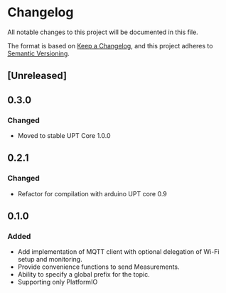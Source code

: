 # Changelog

All notable changes to this project will be documented in this file.

The format is based on [Keep a Changelog](https://keepachangelog.com/en/1.1.0/),
and this project adheres to [Semantic Versioning](https://semver.org/spec/v2.0.0.html).

## [Unreleased]

## 0.3.0
### Changed
- Moved to stable UPT Core 1.0.0

## 0.2.1
### Changed
- Refactor for compilation with arduino UPT core 0.9

## 0.1.0

### Added
- Add implementation of MQTT client with optional delegation of Wi-Fi setup and monitoring.
- Provide convenience functions to send Measurements.
- Ability to specify a global prefix for the topic.
- Supporting only PlatformIO
